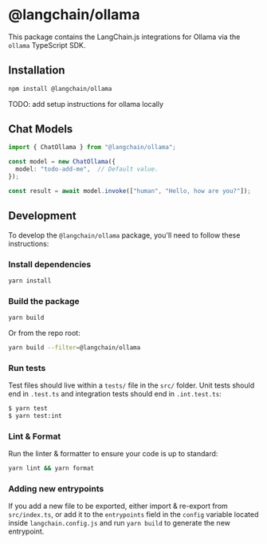 # @langchain/ollama

This package contains the LangChain.js integrations for Ollama via the `ollama` TypeScript SDK.

## Installation

```bash npm2yarn
npm install @langchain/ollama
```

TODO: add setup instructions for ollama locally

## Chat Models

```typescript
import { ChatOllama } from "@langchain/ollama";

const model = new ChatOllama({
  model: "todo-add-me",  // Default value.
});

const result = await model.invoke(["human", "Hello, how are you?"]);
```

## Development

To develop the `@langchain/ollama` package, you'll need to follow these instructions:

### Install dependencies

```bash
yarn install
```

### Build the package

```bash
yarn build
```

Or from the repo root:

```bash
yarn build --filter=@langchain/ollama
```

### Run tests

Test files should live within a `tests/` file in the `src/` folder. Unit tests should end in `.test.ts` and integration tests should
end in `.int.test.ts`:

```bash
$ yarn test
$ yarn test:int
```

### Lint & Format

Run the linter & formatter to ensure your code is up to standard:

```bash
yarn lint && yarn format
```

### Adding new entrypoints

If you add a new file to be exported, either import & re-export from `src/index.ts`, or add it to the `entrypoints` field in the `config` variable located inside `langchain.config.js` and run `yarn build` to generate the new entrypoint.
